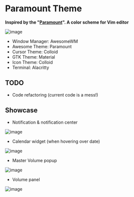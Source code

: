 # Paramount Theme

**Inspired by the "[Paramount](https://github.com/owickstrom/vim-colors-paramount)". A color scheme for Vim editor**

![image](https://github.com/fafuja/paramount/assets/46684536/efa9f2f4-0cd4-4b3f-b014-ab4de5dc9cf7)

 - Window Manager: AwesomeWM
 - Awesome Theme: Paramount
 - Cursor Theme: Colloid
 - GTK Theme: Material
 - Icon Theme: Colloid
 - Terminal: Alacritty
   
## TODO
- Code refactoring (current code is a mess!)
  
## Showcase
- Notification & notification center
  
![image](https://github.com/fafuja/paramount/assets/46684536/61b7afbc-5d9e-4e61-8fce-edcfdded5d45)

- Calendar widget (when hovering over date)

![image](https://github.com/fafuja/paramount/assets/46684536/147c06fa-c563-471b-8553-ef4f567af7c2)

- Master Volume popup
 
![image](https://github.com/fafuja/paramount/assets/46684536/bb7ea147-297b-47d2-949b-ac2c7752ea28)

- Volume panel
  
![image](https://github.com/fafuja/paramount/assets/46684536/7f0e5fb2-01da-49e5-8dd6-3bf5e40b5dc7)

